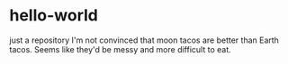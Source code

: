 # hello-world
just a repository
I'm not convinced that moon tacos are better than Earth tacos. Seems like they'd be messy and more difficult to eat.
